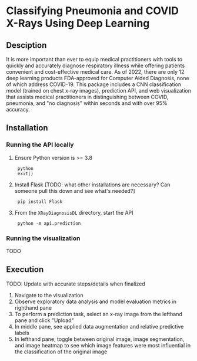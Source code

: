 # Classifying Pneumonia and COVID X-Rays Using Deep Learning

## Desciption
It is more important than ever to equip medical practitioners with tools to quickly and accurately diagnose respiratory illness while offering patients convenient and cost-effective medical care. As of 2022, there are only 12 deep learning products FDA-approved for Computer Aided Diagnosis, none of which address COVID-19. This package includes a CNN classification model (trained on chest x-ray images), prediction API, and web visualization that assists medical practitioners in distinguishing between COVID, pneumonia, and "no diagnosis" within seconds and with over 95% accuracy. 

## Installation
### Running the API locally
1. Ensure Python version is >= 3.8

        python 
        exit()

2. Install Flask [TODO: what other installations are necessary? Can someone pull this down and see what's needed?]

        pip install Flask

3. From the `XRayDiagnosisDL` directory, start the API

        python -m api.prediction

### Running the visualization
TODO

## Execution
TODO: Update with accurate steps/details when finalized
1. Navigate to the visualization
2. Observe exploratory data analysis and model evaluation metrics in righthand pane
3. To perform a prediction task, select an x-ray image from the lefthand pane and click "Upload"
4. In middle pane, see applied data augmentation and relative predictive labels
5. In lefthand pane, toggle between original image, image segmentation, and image heatmap to see which image features were most influential in the classification of the original image